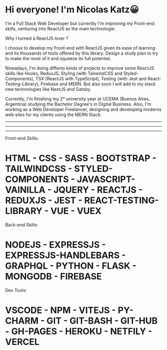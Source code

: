 # Hi everyone! I'm Nicolas Katz😀

I'm a Full Stack Web Developer but currently I'm improving my Front-end skills, venturing into ReactJS as the main technologie.

Why I turned a ReactJS lover ?

I choose to develop my Front-end with ReactJS given its ease of learning and its thousands of tools offered by this library. Design a study plan to try to make the most of it and squeeze its full potential. 

Nowadays, I'm doing diffents kinds of projects to improve some ReactJS skills like Hooks, ReduxJS, Styling (with TailwindCSS and Styled-Components), TSX (ReactJS with TypeScript), Testing (with Jest and React-Testing-Library), Firebase and MERN. But also soon I will add to my stack new technologies like NextJS and Gatsby.

Currently, I'm finishing my 2° university year at UCEMA (Buenos Aires, Argentina) studying the Bachelor Degree's in Digital Business. Also, I'm working as a Web Developer Freelancer, designing and developing moderns web sites for my clients using the MERN Stack.

----
--------
----

Front-end Skills:
# HTML - CSS - SASS - BOOTSTRAP - TAILWINDCSS - STYLED-COMPONENTS - JAVASCRIPT-VAINILLA - JQUERY - REACTJS - REDUXJS - JEST - REACT-TESTING-LIBRARY - VUE - VUEX

Back-end Skills:
 # NODEJS - EXPRESSJS - EXPRESSJS-HANDLEBARS - GRAPHQL - PYTHON - FLASK - MONGODB - FIREBASE
 
 Dev Tools:
 # VSCODE - NPM - VITEJS - PY-CHARM - GIT - GIT-BASH - GIT-HUB - GH-PAGES - HEROKU - NETFILY - VERCEL
